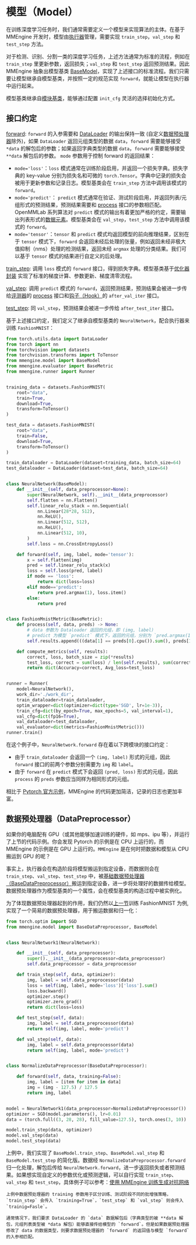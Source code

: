 # 模型（Model）

在训练深度学习任务时，我们通常需要定义一个模型来实现算法的主体。在基于 MMEngine 开发时，模型由[执行器](./runner.md)管理，需要实现 `train_step`，`val_step` 和 `test_step` 方法。

对于检测、识别、分割一类的深度学习任务，上述方法通常为标准的流程，例如在 `train_step` 里更新参数，返回损失；`val_step` 和 `test_step` 返回预测结果。因此 MMEngine 抽象出模型基类 [BaseModel](mmengine.model.BaseModel)，实现了上述接口的标准流程。我们只需要让模型继承自模型基类，并按照一定的规范实现 `forward`，就能让模型在执行器中运行起来。

模型基类继承自[模块基类](./initialize.md)，能够通过配置 `init_cfg` 灵活的选择初始化方式。

## 接口约定

[forward](mmengine.model.BaseModel.forward): `forward` 的入参需要和 [DataLoader](https://pytorch.org/tutorials/beginner/basics/data_tutorial.html) 的输出保持一致 (自定义[数据预处理器](数据预处理器（DataPreprocessor）)除外)，如果 `DataLoader` 返回元组类型的数据 `data`，`forward` 需要能够接受 `*data` 的解包后的参数；如果返回字典类型的数据 `data`，`forward` 需要能够接受 `**data` 解包后的参数。 `mode` 参数用于控制 forward 的返回结果：

- `mode='loss'`：`loss` 模式通常在训练阶段启用，并返回一个损失字典。损失字典的 key-value 分别为损失名和可微的 `torch.Tensor`。字典中记录的损失会被用于更新参数和记录日志。模型基类会在 `train_step` 方法中调用该模式的 `forward`。
- `mode='predict'`： `predict` 模式通常在验证、测试阶段启用，并返回列表/元组形式的预测结果，预测结果需要和 [process](mmengine.evaluator.Evaluator) 接口的参数相匹配。OpenMMLab 系列算法对 `predict` 模式的输出有着更加严格的约定，需要输出列表形式的[数据元素](./data_element.md)。模型基类会在 `val_step`，`test_step` 方法中调用该模式的 `forward`。
- `mode='tensor'`：`tensor` 和 `predict` 模式均返回模型的前向推理结果，区别在于 `tensor` 模式下，`forward` 会返回未经后处理的张量，例如返回未经非极大值抑制（nms）处理的检测结果，返回未经 `argmax` 处理的分类结果。我们可以基于 `tensor` 模式的结果进行自定义的后处理。

[train_step](mmengine.model.BaseModel.train_step): 调用 `loss` 模式的 `forward` 接口，得到损失字典。模型基类基于[优化器封装](./optim_wrapper.md) 实现了标准的梯度计算、参数更新、梯度清零流程。

[val_step](mmengine.model.BaseModel.val_step): 调用 `predict` 模式的 `forward`，返回预测结果，预测结果会被进一步传给[评测器](./metric_and_evaluator.md)的 [process](mmengine.evaluator.Evaluator.process) 接口和[钩子（Hook）](./hook.md)的 `after_val_iter` 接口。

[test_step](mmengine.model.BaseModel.test_step): 同 `val_step`，预测结果会被进一步传给 `after_test_iter` 接口。

基于上述接口约定，我们定义了继承自模型基类的 `NeuralNetwork`，配合执行器来训练 `FashionMNIST`：

```python
from torch.utils.data import DataLoader
from torch import nn
from torchvision import datasets
from torchvision.transforms import ToTensor
from mmengine.model import BaseModel
from mmengine.evaluator import BaseMetric
from mmengine.runner import Runner


training_data = datasets.FashionMNIST(
    root="data",
    train=True,
    download=True,
    transform=ToTensor()
)

test_data = datasets.FashionMNIST(
    root="data",
    train=False,
    download=True,
    transform=ToTensor()
)

train_dataloader = DataLoader(dataset=training_data, batch_size=64)
test_dataloader = DataLoader(dataset=test_data, batch_size=64)


class NeuralNetwork(BaseModel):
    def __init__(self, data_preprocessor=None):
        super(NeuralNetwork, self).__init__(data_preprocessor)
        self.flatten = nn.Flatten()
        self.linear_relu_stack = nn.Sequential(
            nn.Linear(28*28, 512),
            nn.ReLU(),
            nn.Linear(512, 512),
            nn.ReLU(),
            nn.Linear(512, 10),
        )
        self.loss = nn.CrossEntropyLoss()

    def forward(self, img, label, mode='tensor'):
        x = self.flatten(img)
        pred = self.linear_relu_stack(x)
        loss = self.loss(pred, label)
        if mode == 'loss':
            return dict(loss=loss)
        elif mode=='predict':
            return pred.argmax(1), loss.item()
        else:
            return pred


class FashionMnistMetric(BaseMetric):
    def process(self, data, preds) -> None:
        # data 参数为 Dataloader 返回的元组，即 (img, label)
        # predict 为模型 `predict` 模式下，返回的元组，分别为 `pred.argmax(1) 和 `loss``
        self.results.append(((data[1] == preds[0].cpu()).sum(), preds[1], len(preds[0])))

    def compute_metrics(self, results):
        correct, loss, batch_size = zip(*results)
        test_loss, correct = sum(loss) / len(self.results), sum(correct) / sum(batch_size)
        return dict(Accuracy=correct, Avg_loss=test_loss)


runner = Runner(
    model=NeuralNetwork(),
    work_dir='./work_dir',
    train_dataloader=train_dataloader,
    optim_wrapper=dict(optimizer=dict(type='SGD', lr=1e-3)),
    train_cfg=dict(by_epoch=True, max_epochs=5, val_interval=1),
    val_cfg=dict(fp16=True),
    val_dataloader=test_dataloader,
    val_evaluator=dict(metrics=FashionMnistMetric()))
runner.train()
```

在这个例子中，`NeuralNetwork.forward` 存在着以下跨模块的接口约定：

- 由于 `train_dataloader` 会返回一个 `(img, label)` 形式的元组，因此 `forward` 接口的前两个参数分别需要为 `img` 和 `label`。
- 由于 `forward` 在 `predict` 模式下会返回 `(pred, loss)` 形式的元组，因此 `process` 的 `preds` 参数应当同样为相同形式的元组。

相比于 [Pytorch 官方示例](https://pytorch.org/tutorials/beginner/basics/optimization_tutorial.html#)，MMEngine 的代码更加简洁，记录的日志也更加丰富。

## 数据预处理器（DataPreprocessor）

如果你的电脑配有 GPU（或其他能够加速训练的硬件，如 mps、ipu 等），并运行了上节的代码示例。你会发现 Pytorch 的示例是在 CPU 上运行的，而 MMEngine 的示例是在 GPU 上运行的。`MMEngine` 是在何时把数据和模型从 CPU 搬运到 GPU 的呢？

事实上，执行器会在构造阶段将模型搬运到指定设备，而数据则会在 `train_step`、`val_step`、`test_step` 中，被[基础数据预处理器（BaseDataPreprocessor）](mmengine.model.BaseDataPreprocessor)搬运到指定设备，进一步将处理好的数据传给模型。数据预处理器作为模型基类的一个属性，会在模型基类的构造过程中被实例化。

为了体现数据预处理器起到的作用，我们仍然以[上一节](#接口约定)训练 FashionMNIST 为例, 实现了一个简易的数据预处理器，用于搬运数据和归一化：

```python
from torch.optim import SGD
from mmengine.model import BaseDataPreprocessor, BaseModel


class NeuralNetwork1(NeuralNetwork):

    def __init__(self, data_preprocessor):
        super().__init__(data_preprocessor=data_preprocessor)
        self.data_preprocessor = data_preprocessor

    def train_step(self, data, optimizer):
        img, label = self.data_preprocessor(data)
        loss = self(img, label, mode='loss')['loss'].sum()
        loss.backward()
        optimizer.step()
        optimizer.zero_grad()
        return dict(loss=loss)

    def test_step(self, data):
        img, label = self.data_preprocessor(data)
        return self(img, label, mode='predict')

    def val_step(self, data):
        img, label = self.data_preprocessor(data)
        return self(img, label, mode='predict')


class NormalizeDataPreprocessor(BaseDataPreprocessor):

    def forward(self, data, training=False):
        img, label = [item for item in data]
        img = (img - 127.5) / 127.5
        return img, label


model = NeuralNetwork1(data_preprocessor=NormalizeDataPreprocessor())
optimizer = SGD(model.parameters(), lr=0.01)
data = (torch.full((3, 28, 28), fill_value=127.5), torch.ones(3, 10))

model.train_step(data, optimizer)
model.val_step(data)
model.test_step(data)
```

上例中，我们实现了 `BaseModel.train_step`、`BaseModel.val_step` 和 `BaseModel.test_step` 的简化版。数据经 `NormalizeDataPreprocessor.forward` 归一化处理，解包后传给 `NeuralNetwork.forward`，进一步返回损失或者预测结果。如果想实现自定义的参数优化或预测逻辑，可以自行实现 `train_step`、`val_step` 和 `test_step`，具体例子可以参考：[使用 MMEngine 训练生成对抗网络](../examples/train_a_gan.md)

```{note}
上例中数据预处理器的 training 参数用于区分训练、测试阶段不同的批增强策略，`train_step` 会传入 `training=True`，`test_step` 和 `val_step` 则会传入 `trainig=Fasle`。
```

```{note}
通常情况下，我们要求 DataLoader 的 `data` 数据解包后（字典类型的被 **data 解包，元组列表类型被 *data 解包）能够直接传给模型的 `forward`。但是如果数据预处理器修改了 data 的数据类型，则要求数据预处理器的 `forward` 的返回值与模型 `forward` 的入参相匹配。
```

